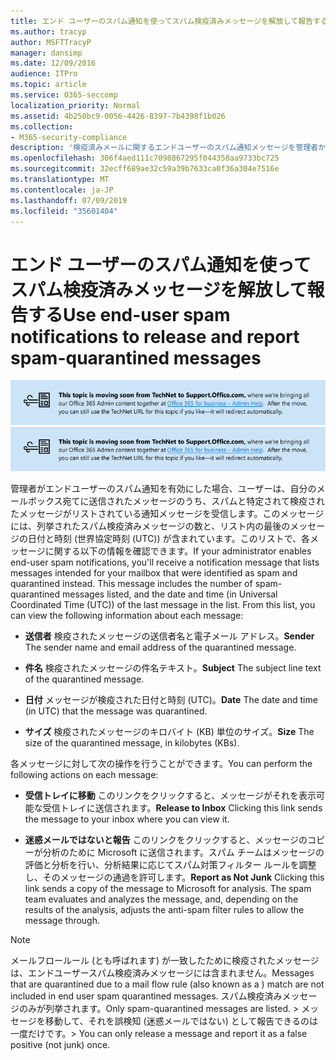 ```yaml
---
title: エンド ユーザーのスパム通知を使ってスパム検疫済みメッセージを解放して報告する
ms.author: tracyp
author: MSFTTracyP
manager: dansimp
ms.date: 12/09/2016
audience: ITPro
ms.topic: article
ms.service: O365-seccomp
localization_priority: Normal
ms.assetid: 4b250bc9-0056-4426-8397-7b4398f1b026
ms.collection:
- M365-security-compliance
description: '検疫済みメールに関するエンドユーザーのスパム通知メッセージを管理者から取得したユーザーは、これらのメッセージに対してこれらの操作を行うことができます。 '
ms.openlocfilehash: 306f4aed111c7098867295f044358aa9733bc725
ms.sourcegitcommit: 32ecff689ae32c59a39b7633ca0f36a304e7516e
ms.translationtype: MT
ms.contentlocale: ja-JP
ms.lasthandoff: 07/09/2019
ms.locfileid: "35601404"
---
```

# <a name="use-end-user-spam-notifications-to-release-and-report-spam-quarantined-messages"></a><span data-ttu-id="f7369-103">エンド ユーザーのスパム通知を使ってスパム検疫済みメッセージを解放して報告する</span><span class="sxs-lookup"><span data-stu-id="f7369-103">Use end-user spam notifications to release and report spam-quarantined messages</span></span>

<span data-ttu-id="f7369-104">[![TechNet から support.office.com に移動するコンテンツについてのイメージ内のテキスト](media/ab7c897a-4798-4f31-8c84-f17a8409b133.png)](https://go.microsoft.com/fwlink/p/?LinkID=624152)</span><span class="sxs-lookup"><span data-stu-id="f7369-104">[![Text in image about content moving from TechNet to support.office.com](media/ab7c897a-4798-4f31-8c84-f17a8409b133.png)](https://go.microsoft.com/fwlink/p/?LinkID=624152)</span></span>
  
<span data-ttu-id="f7369-p101">管理者がエンドユーザーのスパム通知を有効にした場合、ユーザーは、自分のメールボックス宛てに送信されたメッセージのうち、スパムと特定されて検疫されたメッセージがリストされている通知メッセージを受信します。このメッセージには、列挙されたスパム検疫済みメッセージの数と、リスト内の最後のメッセージの日付と時刻 (世界協定時刻 (UTC)) が含まれています。このリストで、各メッセージに関する以下の情報を確認できます。</span><span class="sxs-lookup"><span data-stu-id="f7369-p101">If your administrator enables end-user spam notifications, you'll receive a notification message that lists messages intended for your mailbox that were identified as spam and quarantined instead. This message includes the number of spam-quarantined messages listed, and the date and time (in Universal Coordinated Time (UTC)) of the last message in the list. From this list, you can view the following information about each message:</span></span> 
  
- <span data-ttu-id="f7369-108">**送信者** 検疫されたメッセージの送信者名と電子メール アドレス。</span><span class="sxs-lookup"><span data-stu-id="f7369-108">**Sender** The sender name and email address of the quarantined message.</span></span> 
    
- <span data-ttu-id="f7369-109">**件名** 検疫されたメッセージの件名テキスト。</span><span class="sxs-lookup"><span data-stu-id="f7369-109">**Subject** The subject line text of the quarantined message.</span></span> 
    
- <span data-ttu-id="f7369-110">**日付** メッセージが検疫された日付と時刻 (UTC)。</span><span class="sxs-lookup"><span data-stu-id="f7369-110">**Date** The date and time (in UTC) that the message was quarantined.</span></span> 
    
- <span data-ttu-id="f7369-111">**サイズ** 検疫されたメッセージのキロバイト (KB) 単位のサイズ。</span><span class="sxs-lookup"><span data-stu-id="f7369-111">**Size** The size of the quarantined message, in kilobytes (KBs).</span></span> 
    
<span data-ttu-id="f7369-112">各メッセージに対して次の操作を行うことができます。</span><span class="sxs-lookup"><span data-stu-id="f7369-112">You can perform the following actions on each message:</span></span>
  
- <span data-ttu-id="f7369-113">**受信トレイに移動** このリンクをクリックすると、メッセージがそれを表示可能な受信トレイに送信されます。</span><span class="sxs-lookup"><span data-stu-id="f7369-113">**Release to Inbox** Clicking this link sends the message to your inbox where you can view it.</span></span> 
    
- <span data-ttu-id="f7369-p102">**迷惑メールではないと報告** このリンクをクリックすると、メッセージのコピーが分析のために Microsoft に送信されます。スパム チームはメッセージの評価と分析を行い、分析結果に応じてスパム対策フィルター ルールを調整し、そのメッセージの通過を許可します。</span><span class="sxs-lookup"><span data-stu-id="f7369-p102">**Report as Not Junk** Clicking this link sends a copy of the message to Microsoft for analysis. The spam team evaluates and analyzes the message, and, depending on the results of the analysis, adjusts the anti-spam filter rules to allow the message through.</span></span> 
    
> [!NOTE]
>  <span data-ttu-id="f7369-116">メールフロールール (とも呼ばれます) が一致したために検疫されたメッセージは、エンドユーザースパム検疫済みメッセージには含まれません。</span><span class="sxs-lookup"><span data-stu-id="f7369-116">Messages that are quarantined due to a mail flow rule (also known as a ) match are not included in end user spam quarantined messages.</span></span> <span data-ttu-id="f7369-117">スパム検疫済みメッセージのみが列挙されます。</span><span class="sxs-lookup"><span data-stu-id="f7369-117">Only spam-quarantined messages are listed.</span></span> <span data-ttu-id="f7369-118">>  メッセージを移動して、それを誤検知 (迷惑メールではない) として報告できるのは一度だけです。</span><span class="sxs-lookup"><span data-stu-id="f7369-118">>  You can only release a message and report it as a false positive (not junk) once.</span></span> 
  

